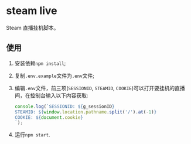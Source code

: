 # steam live

Steam 直播挂机脚本。

## 使用

1. 安装依赖`npm install`;
2. 复制`.env.example`文件为`.env`文件;
3. 编辑`.env`文件，前三项(`SESSIONID`, `STEAMID`, `COOKIE`)可以打开要挂机的直播间，在控制台输入以下内容获取:

    ```javascript
    console.log(`SESSIONID: ${g_sessionID}
    STEAMID: ${window.location.pathname.split('/').at(-1)}
    COOKIE: ${document.cookie}
    `);
    ```

4. 运行`npm start`.
